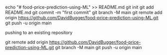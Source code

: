 echo "# food-price-prediction-using-ML" >> README.md
git init
git add README.md
git commit -m "first commit"
git branch -M main
git remote add origin https://github.com/DavidBugger/food-price-prediction-using-ML.git
git push -u origin main

pushing to an existing repository

git remote add origin https://github.com/DavidBugger/food-price-prediction-using-ML.git
git branch -M main
git push -u origin main
